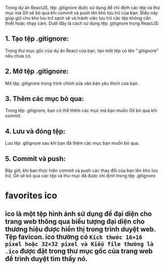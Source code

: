 Trong dự án ReactJS, tệp .gitignore được sử dụng để chỉ định các tệp và thư mục mà Git sẽ bỏ qua khi commit và push lên kho lưu trữ của bạn. Điều này giúp giữ cho kho lưu trữ sạch sẽ và tránh việc lưu trữ các tệp không cần thiết hoặc nhạy cảm.
Dưới đây là cách sử dụng tệp .gitignore trong ReactJS:

## 1. Tạo tệp .gitignore:

Trong thư mục gốc của dự án React của bạn, tạo một tệp có tên ".gitignore" nếu chưa có.

## 2. Mở tệp .gitignore:

Mở tệp .gitignore trong trình chỉnh sửa văn bản yêu thích của bạn.

## 3. Thêm các mục bỏ qua:

Trong tệp .gitignore, bạn có thể thêm các mục mà bạn muốn Git bỏ qua khi commit.

## 4. Lưu và đóng tệp:

Lưu tệp .gitignore sau khi bạn đã thêm các mục bạn muốn bỏ qua.

## 5. Commit và push:

Bây giờ, khi bạn thực hiện commit và push các thay đổi của bạn lên kho lưu trữ, Git sẽ bỏ qua các tệp và thư mục đã được chỉ định trong tệp .gitignore.
# favorites ico
## ico là một tệp hình ảnh sử dụng để đại diện cho trang web thông qua biểu tượng đại diện cho thương hiệu được hiển thị trong trình duyệt web. Tệp favicon. ico thường có `Kích thước 16×16 pixel hoặc 32×32 pixel và Kiểu file thường là .ico` được đặt trong thư mục gốc của trang web để trình duyệt tìm thấy nó.


